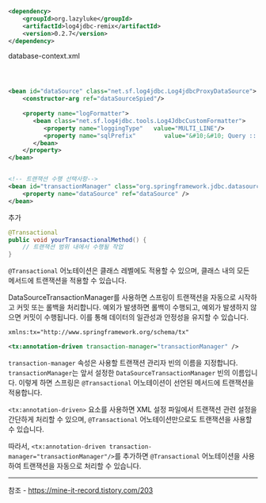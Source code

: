 ```xml
<dependency>
    <groupId>org.lazyluke</groupId>
    <artifactId>log4jdbc-remix</artifactId>
    <version>0.2.7</version>
</dependency>


```

database-context.xml


```xml



<bean id="dataSource" class="net.sf.log4jdbc.Log4jdbcProxyDataSource">  
    <constructor-arg ref="dataSourceSpied"/>  
  
    <property name="logFormatter">  
       <bean class="net.sf.log4jdbc.tools.Log4JdbcCustomFormatter">  
          <property name="loggingType"   value="MULTI_LINE"/>  
          <property name="sqlPrefix"        value="&#10;&#10; Query ::   "/>  
       </bean>  
    </property>  
</bean>


<!-- 트랜잭션 수행 선택사항-->
<bean id="transactionManager" class="org.springframework.jdbc.datasource.DataSourceTransactionManager">
    <property name="dataSource" ref="dataSource" />
</bean>

```
추가

```java
@Transactional
public void yourTransactionalMethod() {
    // 트랜잭션 범위 내에서 수행될 작업
}
```

`@Transactional` 어노테이션은 클래스 레벨에도 적용할 수 있으며, 클래스 내의 모든 메서드에 트랜잭션을 적용할 수 있습니다.

DataSourceTransactionManager를 사용하면 스프링이 트랜잭션을 자동으로 시작하고 커밋 또는 롤백을 처리합니다. 예외가 발생하면 롤백이 수행되고, 예외가 발생하지 않으면 커밋이 수행됩니다. 이를 통해 데이터의 일관성과 안정성을 유지할 수 있습니다.


```xml
xmlns:tx="http://www.springframework.org/schema/tx"
```


```xml
<tx:annotation-driven transaction-manager="transactionManager" />
```


`transaction-manager` 속성은 사용할 트랜잭션 관리자 빈의 이름을 지정합니다. `transactionManager`는 앞서 설정한 `DataSourceTransactionManager` 빈의 이름입니다. 이렇게 하면 스프링은 `@Transactional` 어노테이션이 선언된 메서드에 트랜잭션을 적용합니다.

`<tx:annotation-driven>` 요소를 사용하면 XML 설정 파일에서 트랜잭션 관련 설정을 간단하게 처리할 수 있으며, `@Transactional` 어노테이션만으로도 트랜잭션을 사용할 수 있습니다.

따라서, `<tx:annotation-driven transaction-manager="transactionManager"/>`를 추가하면 `@Transactional` 어노테이션을 사용하여 트랜잭션을 자동으로 처리할 수 있습니다.



---
참조 - https://mine-it-record.tistory.com/203
